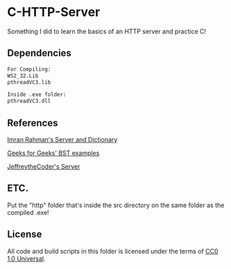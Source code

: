 # C-HTTP-Server
Something I did to learn the basics of an HTTP server and practice C!

## Dependencies

```bash
For Compiling:
WS2_32.Lib
pthreadVC3.lib
```

```bash
Inside .exe folder:
pthreadVC3.dll
```

## References

[Imran Rahman's Server and Dictionary](https://github.com/infraredCoding/cerveur)

[Geeks for Geeks' BST examples](https://www.geeksforgeeks.org/binary-search-tree-data-structure/)

[JeffreytheCoder's Server](https://www.geeksforgeeks.org/binary-search-tree-data-structure/)

## ETC.

Put the "http" folder that's inside the src directory on the same folder as the compiled .exe!

## License

All code and build scripts in this folder is licensed under the terms of [CC0 1.0 Universal](https://creativecommons.org/publicdomain/zero/1.0/).
